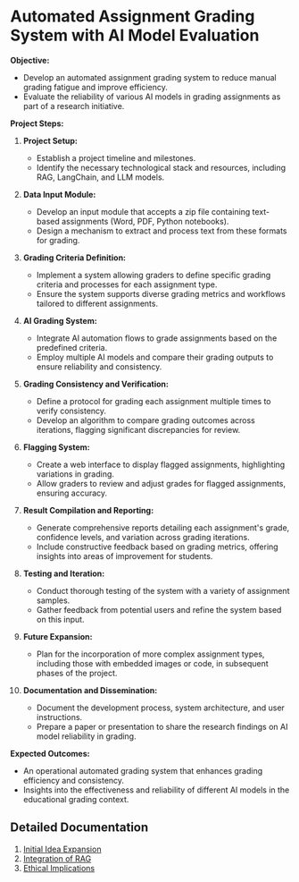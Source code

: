 # Automated Assignment Grading System with AI Model Evaluation

**Objective:**
- Develop an automated assignment grading system to reduce manual grading fatigue and improve efficiency.
- Evaluate the reliability of various AI models in grading assignments as part of a research initiative.

**Project Steps:**

1. **Project Setup:**
   - Establish a project timeline and milestones.
   - Identify the necessary technological stack and resources, including RAG, LangChain, and LLM models.

2. **Data Input Module:**
   - Develop an input module that accepts a zip file containing text-based assignments (Word, PDF, Python notebooks).
   - Design a mechanism to extract and process text from these formats for grading.

3. **Grading Criteria Definition:**
   - Implement a system allowing graders to define specific grading criteria and processes for each assignment type.
   - Ensure the system supports diverse grading metrics and workflows tailored to different assignments.

4. **AI Grading System:**
   - Integrate AI automation flows to grade assignments based on the predefined criteria.
   - Employ multiple AI models and compare their grading outputs to ensure reliability and consistency.

5. **Grading Consistency and Verification:**
   - Define a protocol for grading each assignment multiple times to verify consistency.
   - Develop an algorithm to compare grading outcomes across iterations, flagging significant discrepancies for review.

6. **Flagging System:**
   - Create a web interface to display flagged assignments, highlighting variations in grading.
   - Allow graders to review and adjust grades for flagged assignments, ensuring accuracy.

7. **Result Compilation and Reporting:**
   - Generate comprehensive reports detailing each assignment's grade, confidence levels, and variation across grading iterations.
   - Include constructive feedback based on grading metrics, offering insights into areas of improvement for students.

8. **Testing and Iteration:**
   - Conduct thorough testing of the system with a variety of assignment samples.
   - Gather feedback from potential users and refine the system based on this input.

9. **Future Expansion:**
   - Plan for the incorporation of more complex assignment types, including those with embedded images or code, in subsequent phases of the project.

10. **Documentation and Dissemination:**
    - Document the development process, system architecture, and user instructions.
    - Prepare a paper or presentation to share the research findings on AI model reliability in grading.

**Expected Outcomes:**
- An operational automated grading system that enhances grading efficiency and consistency.
- Insights into the effectiveness and reliability of different AI models in the educational grading context.

## Detailed Documentation

1. [Initial Idea Expansion](./Documents/Initial_Ideation_Expansion.md)
2. [Integration of RAG](./Documents/Integration_of_rag.md)
3. [Ethical Implications](./Documents/Ethical_Implications.md)
